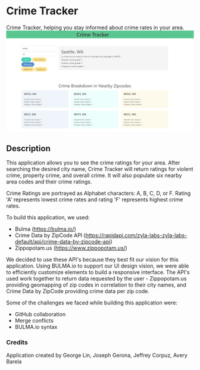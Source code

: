 # Crime Tracker
Crime Tracker, helping you stay informed about crime rates in your area.
![Application Screenshot](./assets/readme%201.png)

## Description
This application allows you to see the crime ratings for your area. After searching the desired city name, Crime Tracker will return ratings for violent crime, property crime, and overall crime. It will also populate six nearby area codes and their crime ratings. 

Crime Ratings are portrayed as Alphabet characters: A, B, C, D, or F. Rating 'A' represents lowest crime rates and rating 'F' represents highest crime rates. 

To build this application, we used:
- Bulma (https://bulma.io/)
- Crime Data by ZipCode API (https://rapidapi.com/zyla-labs-zyla-labs-default/api/crime-data-by-zipcode-api)
- Zippopotam.us (https://www.zippopotam.us/)

We decided to use these API's because they best fit our vision for this application. Using BULMA.io to support our UI design vision, we were able to efficiently customize elements to build a responsive interface. The API's used work together to return data requested by the user - Zippopotam.us providing geomapping of zip codes in correlation to their city names, and Crime Data by ZipCode providing crime data per zip code. 

Some of the challenges we faced while building this application were:
- GitHub collaboration
- Merge conflicts
- BULMA.io syntax

### Credits
Application created by George Lin, Joseph Gerona, Jeffrey Corpuz, Avery Barela

